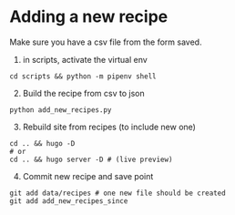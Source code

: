 # Adding a new recipe

Make sure you have a csv file from the form saved.

1. in scripts, activate the virtual env

```
cd scripts && python -m pipenv shell
```

2. Build the recipe from csv to json 

```
python add_new_recipes.py
```

3. Rebuild site from recipes (to include new one)

```shell
cd .. && hugo -D
# or
cd .. && hugo server -D # (live preview)
```

4. Commit new recipe and save point
```shell
git add data/recipes # one new file should be created
git add add_new_recipes_since
```

